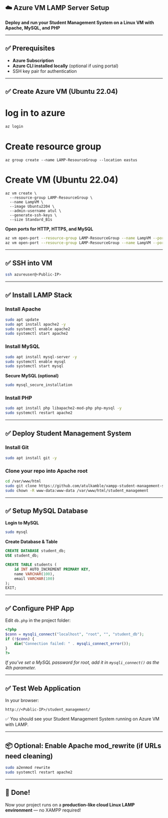 ## ☁️ Azure VM LAMP Server Setup

**Deploy and run your Student Management System on a Linux VM with Apache, MySQL, and PHP**

---

## ✅ Prerequisites

* **Azure Subscription**
* **Azure CLI installed locally** (optional if using portal)
* SSH key pair for authentication

---

## ✅ Create Azure VM (Ubuntu 22.04)

# log in to azure
```bash
az login
```
# Create resource group
```
az group create --name LAMP-ResourceGroup --location eastus
```
# Create VM (Ubuntu 22.04)
```
az vm create \
  --resource-group LAMP-ResourceGroup \
  --name LampVM \
  --image Ubuntu2204 \
  --admin-username atul \
  --generate-ssh-keys \
  --size Standard_B1s
```

**Open ports for HTTP, HTTPS, and MySQL**

```bash
az vm open-port --resource-group LAMP-ResourceGroup --name LampVM --port 80
az vm open-port --resource-group LAMP-ResourceGroup --name LampVM --port 3306
```

---

## ✅ SSH into VM

```bash
ssh azureuser@<Public-IP>
```

---

## ✅ Install LAMP Stack

### Install Apache

```bash
sudo apt update
sudo apt install apache2 -y
sudo systemctl enable apache2
sudo systemctl start apache2
```

### Install MySQL

```bash
sudo apt install mysql-server -y
sudo systemctl enable mysql
sudo systemctl start mysql
```

**Secure MySQL (optional)**

```bash
sudo mysql_secure_installation
```

### Install PHP

```bash
sudo apt install php libapache2-mod-php php-mysql -y
sudo systemctl restart apache2
```

---

## ✅ Deploy Student Management System

### Install Git

```bash
sudo apt install git -y
```

### Clone your repo into Apache root

```bash
cd /var/www/html
sudo git clone https://github.com/atulkamble/xampp-student-management-system.git student_management
sudo chown -R www-data:www-data /var/www/html/student_management
```

---

## ✅ Setup MySQL Database

**Login to MySQL**

```bash
sudo mysql
```

**Create Database & Table**

```sql
CREATE DATABASE student_db;
USE student_db;

CREATE TABLE students (
    id INT AUTO_INCREMENT PRIMARY KEY,
    name VARCHAR(100),
    email VARCHAR(100)
);
EXIT;
```

---

## ✅ Configure PHP App

Edit `db.php` in the project folder:

```php
<?php
$conn = mysqli_connect("localhost", "root", "", "student_db");
if (!$conn) {
    die("Connection failed: " . mysqli_connect_error());
}
?>
```

*If you’ve set a MySQL password for root, add it in `mysqli_connect()` as the 4th parameter.*

---

## ✅ Test Web Application

In your browser:

```
http://<Public-IP>/student_management/
```

✅ You should see your Student Management System running on Azure VM with LAMP.

---

## 📦 Optional: Enable Apache mod\_rewrite (if URLs need cleaning)

```bash
sudo a2enmod rewrite
sudo systemctl restart apache2
```

---

## 🎉 Done!

Now your project runs on a **production-like cloud Linux LAMP environment** — no XAMPP required!
